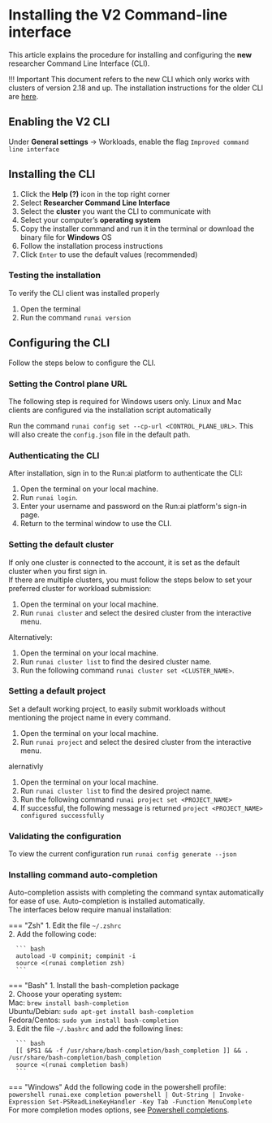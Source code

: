 # Installing the V2 Command-line interface

This article explains the procedure for installing and configuring the __new__ researcher Command Line Interface (CLI). 

!!! Important
      This document refers to the new CLI which only works with clusters of version 2.18 and up. 
      The installation instructions for the older CLI are [here](cli-install.md).



## Enabling the V2 CLI

Under **General settings** → Workloads, enable the flag `Improved command line interface`

## Installing the CLI

1. Click the **Help (?)** icon in the top right corner  
2. Select **Researcher Command Line Interface**  
3. Select the **cluster** you want the CLI to communicate with  
4. Select your computer’s **operating system**  
5. Copy the installer command and run it in the terminal or download the binary file for **Windows** OS
6. Follow the installation process instructions  
7. Click `Enter` to use the default values (recommended)

### Testing the installation

To verify the CLI client was installed properly

1. Open the terminal  
2. Run the command `runai version`

## Configuring the CLI

Follow the steps below to configure the CLI.


### Setting the Control plane URL
The following step is required for Windows users only. Linux and Mac clients are configured via the installation script automatically

Run the command `runai config set --cp-url <CONTROL_PLANE_URL>`. 
This will also create the `config.json` file in the default path.

### Authenticating the CLI

After installation, sign in to the Run:ai platform to authenticate the CLI:

1. Open the terminal on your local machine. 
2. Run `runai login`.
3. Enter your username and password on the Run:ai platform's sign-in page. 
4. Return to the terminal window to use the CLI.

### Setting the default cluster

If only one cluster is connected to the account, it is set as the default cluster when you first sign in.  
 If there are multiple clusters, you must follow the steps below to set your preferred cluster for workload submission:

1. Open the terminal on your local machine.  
2. Run `runai cluster` and select the desired cluster from the interactive menu.

Alternatively:  

1. Open the terminal on your local machine.  
2. Run `runai cluster list` to find the desired cluster name.  
3. Run the following command `runai cluster set <CLUSTER_NAME>`.

### Setting a default project

Set a default working project, to easily submit workloads without mentioning the project name in every command.


1. Open the terminal on your local machine.  
2. Run `runai project` and select the desired cluster from the interactive menu.

alernativly  

1. Open the terminal on your local machine.  
2. Run `runai cluster list` to find the desired project name.  
3. Run the following command `runai project set <PROJECT_NAME>`  
4. If successful, the following message is returned `project <PROJECT_NAME> configured successfully`  


### Validating the configuration
To view the current configuration run `runai config generate --json`

### Installing command auto-completion

Auto-completion assists with completing the command syntax automatically for ease of use. Auto-completion is installed automatically.  
 The interfaces below require manual installation:

=== "Zsh"
      1. Edit the file `~/.zshrc`  
      2. Add the following code:

      ``` bash
      autoload -U compinit; compinit -i
      source <(runai completion zsh)
      ```

=== "Bash"
      1. Install the bash-completion package  
      2. Choose your operating system:  
         Mac: `brew install bash-completion`  
         Ubuntu/Debian: `sudo apt-get install bash-completion`  
         Fedora/Centos: `sudo yum install bash-completion`  
      3. Edit the file `~/.bashrc` and add the following lines:

      ``` bash
      [[ $PS1 && -f /usr/share/bash-completion/bash_completion ]] && . /usr/share/bash-completion/bash_completion
      source <(runai completion bash)
      ```

=== "Windows"
    Add the following code in the powershell profile:
    ```powershell
    runai.exe completion powershell | Out-String | Invoke-Expression
    Set-PSReadLineKeyHandler -Key Tab -Function MenuComplete
    ```
    For more completion modes options, see [Powershell completions](https://github.com/spf13/cobra/blob/main/site/content/completions/_index.md#powershell-completions).
